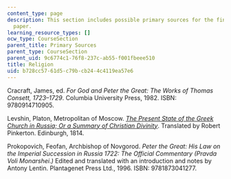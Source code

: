 ```yaml
---
content_type: page
description: This section includes possible primary sources for the final research
  paper.
learning_resource_types: []
ocw_type: CourseSection
parent_title: Primary Sources
parent_type: CourseSection
parent_uid: 9c6774c1-76f8-237c-ab55-f001fbeee510
title: Religion
uid: b728cc57-61d5-c79b-cb24-4c4119ea57e6
---
```


Cracraft, James, ed. _For God and Peter the Great: The Works of Thomas Consett, 1723–1729_. Columbia University Press, 1982. ISBN: 9780914710905. 

Levshin, Platon, Metropolitan of Moscow. _[The Present State of the Greek Church in Russia; Or a Summary of Christian Divinity](https://www.google.com/books/edition/The_Present_State_of_the_Greek_Church_in/NrljAAAAcAAJ?hl=en&gbpv=1)_. Translated by Robert Pinkerton. Edinburgh, 1814.

Prokopovich, Feofan, Archbishop of Novgorod. _Peter the Great: His Law on the Imperial Succession in Russia 1722: The Official Commentary (Pravda Voli Monarshei.)_ Edited and translated with an introduction and notes by Antony Lentin. Plantagenet Press Ltd., 1996. ISBN: 9781873041277.